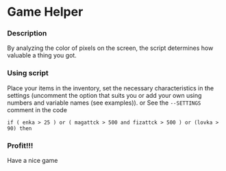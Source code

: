 # Game Helper

### Description

By analyzing the color of pixels on the screen, the script determines how valuable a thing you got.

### Using script

Place your items in the inventory, set the necessary characteristics in the settings (uncomment the option that suits you or add your own using numbers and variable names (see examples)).
or
See the `--SETTINGS` comment in the code

```
if ( enka > 25 ) or ( magattck > 500 and fizattck > 500 ) or (lovka > 90) then
``` 

### Profit!!!
Have a nice game
